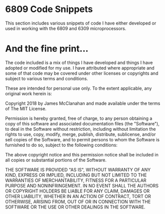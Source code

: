 # 6809 Code Snippets

This section includes various snippets of code I have either developed or used in working with the 6809 and 6309 microprocessors.

# And the fine print...

The code included is a mix of things I have developed and things I have adopted or modified for my use. I have attributed where appropriate and some of that code may be covered under other licenses or copyrights and subject to various terms and conditions.

These are intended for personal use only. To the extent applicable, any original work herein is:

Copyright 2018 by James McClanahan and made available under the terms of The MIT License.

Permission is hereby granted, free of charge, to any person obtaining a copy of this software and associated documentation files (the "Software"), to deal in the Software without restriction, including without limitation the rights to use, copy, modify, merge, publish, distribute, sublicense, and/or sell copies of the Software, and to permit persons to whom the Software is furnished to do so, subject to the following conditions:

The above copyright notice and this permission notice shall be included in all copies or substantial portions of the Software.

THE SOFTWARE IS PROVIDED "AS IS", WITHOUT WARRANTY OF ANY KIND, EXPRESS OR IMPLIED, INCLUDING BUT NOT LIMITED TO THE WARRANTIES OF MERCHANTABILITY, FITNESS FOR A PARTICULAR PURPOSE AND NONINFRINGEMENT. IN NO EVENT SHALL THE AUTHORS OR COPYRIGHT HOLDERS BE LIABLE FOR ANY CLAIM, DAMAGES OR OTHER LIABILITY, WHETHER IN AN ACTION OF CONTRACT, TORT OR OTHERWISE, ARISING FROM, OUT OF OR IN CONNECTION WITH THE SOFTWARE OR THE USE OR OTHER DEALINGS IN THE SOFTWARE.
